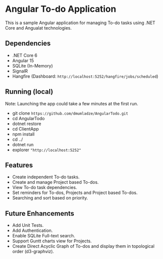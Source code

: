 ﻿# Angular To-do Application

This is a sample Angular application for managing To-do tasks using .NET Core and Angualat technologies.

## Dependencies
- .NET Core 6
- Angular 15
- SQLite (In-Memory)
- SignalR
- Hangfire (Dashboard: `http://localhost:5252/hangfire/jobs/scheduled`)

## Running (local)
Note: Launching the app could take a few minutes at the first run.
- git clone `https://github.com/dmumladze/AngularTodo.git`
- cd AngularTodo
- dotnet restore
- cd ClientApp
- npm install
- cd ../
- dotnet run
- explorer `"http://localhost:5252"`

## Features
- Create independent To-do tasks.
- Create and manage Project based To-dos.
- View To-do task dependencies.
- Set reminders for To-dos, Projects and Project based To-dos.
- Searching and sort based on priority.

## Future Enhancements
- Add Unit Tests.
- Add Authentication.
- Enable SQLite Full-text search.
- Support Guntt charts view for Projects.
- Create Direct Acyclic Graph of To-dos and display them in topological order (d3-graphviz).
